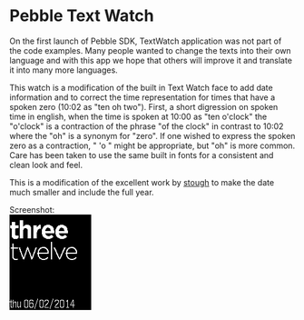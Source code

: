 Pebble Text Watch
=================

On the first launch of Pebble SDK, TextWatch application was not part of the code examples.
Many people wanted to change the texts into their own language and with this app we hope that others will improve it 
and translate it into many more languages.

This watch is a modification of the built in Text Watch face to add date information and to correct the time representation for times that have a spoken zero (10:02 as "ten oh two"). First, a short digression on spoken time in english, when the time is spoken at 10:00 as "ten o'clock" the "o'clock" is a contraction of the phrase "of the clock" in contrast to 10:02 where the "oh" is a synonym for "zero".  If one wished to express the spoken zero as a contraction, " 'o " might be appropriate, but "oh" is more common.  Care has been taken to use the same built in fonts for a consistent and clean look and feel.

This is a modification of the excellent work by [stough](https://github.com/stough/PebbleTextWatch) to make the date much smaller and include the full year.

Screenshot:  
![Text watch screenshot](pebble-screenshot_2014-02-06_03-12-13.png)
